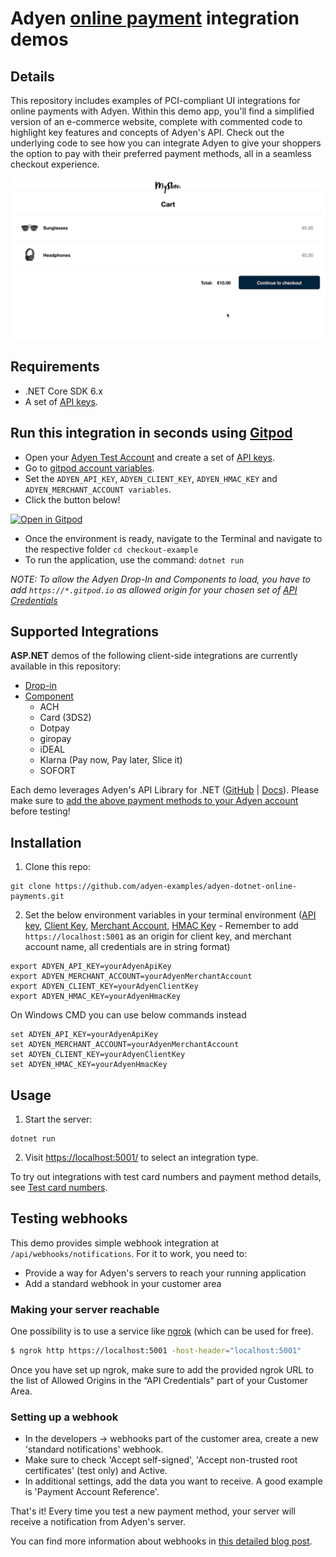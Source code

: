 # Adyen [online payment](https://docs.adyen.com/checkout) integration demos

## Details

This repository includes examples of PCI-compliant UI integrations for online payments with Adyen. Within this demo app, you'll find a simplified version of an e-commerce website, complete with commented code to highlight key features and concepts of Adyen's API. Check out the underlying code to see how you can integrate Adyen to give your shoppers the option to pay with their preferred payment methods, all in a seamless checkout experience.

![Card checkout demo](wwwroot/images/cardcheckout.gif)

## Requirements

- .NET Core SDK 6.x
- A set of [API keys](https://docs.adyen.com/user-management/how-to-get-the-api-key).


## Run this integration in seconds using [Gitpod](https://gitpod.io/)

* Open your [Adyen Test Account](https://ca-test.adyen.com/ca/ca/overview/default.shtml) and create a set of [API keys](https://docs.adyen.com/user-management/how-to-get-the-api-key).
* Go to [gitpod account variables](https://gitpod.io/variables).
* Set the `ADYEN_API_KEY`, `ADYEN_CLIENT_KEY`, `ADYEN_HMAC_KEY` and `ADYEN_MERCHANT_ACCOUNT variables`.
* Click the button below!

[![Open in Gitpod](https://gitpod.io/button/open-in-gitpod.svg)](https://gitpod.io/#https://github.com/adyen-examples/adyen-dotnet-online-payments/)

* Once the environment is ready, navigate to the Terminal and navigate to the respective folder `cd checkout-example`
* To run the application, use the command: `dotnet run`

_NOTE: To allow the Adyen Drop-In and Components to load, you have to add `https://*.gitpod.io` as allowed origin for your chosen set of [API Credentials](https://ca-test.adyen.com/ca/ca/config/api_credentials_new.shtml)_


## Supported Integrations

**ASP.NET** demos of the following client-side integrations are currently available in this repository:

- [Drop-in](https://docs.adyen.com/checkout/drop-in-web)
- [Component](https://docs.adyen.com/checkout/components-web)
  - ACH
  - Card (3DS2)
  - Dotpay
  - giropay
  - iDEAL
  - Klarna (Pay now, Pay later, Slice it)
  - SOFORT

Each demo leverages Adyen's API Library for .NET ([GitHub](https://github.com/Adyen/adyen-dotnet-api-library) | [Docs](https://docs.adyen.com/development-resources/libraries#csharp)). Please make sure to [add the above payment methods to your Adyen account](https://docs.adyen.com/payment-methods#add-payment-methods-to-your-account) before testing!


## Installation

1. Clone this repo:

```
git clone https://github.com/adyen-examples/adyen-dotnet-online-payments.git
```

2. Set the below environment variables in your terminal environment ([API key](https://docs.adyen.com/user-management/how-to-get-the-api-key), [Client Key](https://docs.adyen.com/user-management/client-side-authentication), [Merchant Account](https://docs.adyen.com/account/account-structure), [HMAC Key](https://docs.adyen.com/development-resources/webhooks/verify-hmac-signatures) - Remember to add `https://localhost:5001` as an origin for client key, and merchant account name, all credentials are in string format)

```shell
export ADYEN_API_KEY=yourAdyenApiKey
export ADYEN_MERCHANT_ACCOUNT=yourAdyenMerchantAccount
export ADYEN_CLIENT_KEY=yourAdyenClientKey
export ADYEN_HMAC_KEY=yourAdyenHmacKey
```

On Windows CMD you can use below commands instead

```shell
set ADYEN_API_KEY=yourAdyenApiKey
set ADYEN_MERCHANT_ACCOUNT=yourAdyenMerchantAccount
set ADYEN_CLIENT_KEY=yourAdyenClientKey
set ADYEN_HMAC_KEY=yourAdyenHmacKey
```

## Usage

1. Start the server:

```
dotnet run
```

2. Visit [https://localhost:5001/](https://localhost:5001/) to select an integration type.

To try out integrations with test card numbers and payment method details, see [Test card numbers](https://docs.adyen.com/development-resources/test-cards/test-card-numbers).


## Testing webhooks

This demo provides simple webhook integration at `/api/webhooks/notifications`. For it to work, you need to:

* Provide a way for Adyen's servers to reach your running application
* Add a standard webhook in your customer area

### Making your server reachable

One possibility is to use a service like [ngrok](ngrok) (which can be used for free).

```bash
$ ngrok http https://localhost:5001 -host-header="localhost:5001"
```

Once you have  set up ngrok, make sure to add the provided ngrok URL to the list of Allowed Origins in the “API Credentials" part of your Customer Area.

### Setting up a webhook

* In the developers -> webhooks part of the customer area, create a new 'standard notifications' webhook.
* Make sure to check 'Accept self-signed', 'Accept non-trusted root certificates' (test only) and Active.
* In additional settings, add the data you want to receive. A good example is 'Payment Account Reference'.

That's it! Every time you test a new payment method, your server will receive a notification from Adyen's server.

You can find more information about webhooks in [this detailed blog post](https://www.adyen.com/blog/Integrating-webhooks-notifications-with-Adyen-Checkout).
